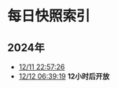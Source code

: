 # 每日快照索引

## 2024年

- [12/11 22:57:26](202412/1122.md)
- [12/12 06:39:19](202412/1206.md) **12小时后开放**
